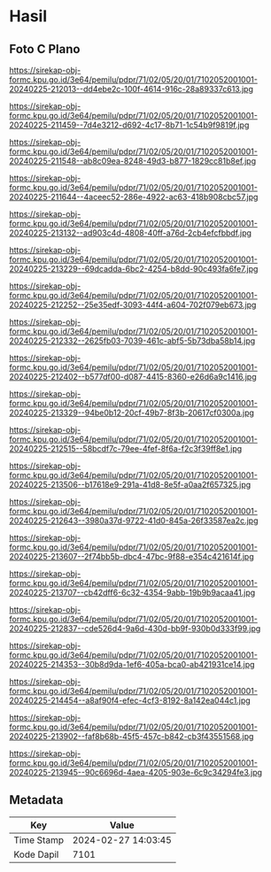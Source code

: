 # Hasil

## Foto C Plano

https://sirekap-obj-formc.kpu.go.id/3e64/pemilu/pdpr/71/02/05/20/01/7102052001001-20240225-212013--dd4ebe2c-100f-4614-916c-28a89337c613.jpg

https://sirekap-obj-formc.kpu.go.id/3e64/pemilu/pdpr/71/02/05/20/01/7102052001001-20240225-211459--7d4e3212-d692-4c17-8b71-1c54b9f9819f.jpg

https://sirekap-obj-formc.kpu.go.id/3e64/pemilu/pdpr/71/02/05/20/01/7102052001001-20240225-211548--ab8c09ea-8248-49d3-b877-1829cc81b8ef.jpg

https://sirekap-obj-formc.kpu.go.id/3e64/pemilu/pdpr/71/02/05/20/01/7102052001001-20240225-211644--4aceec52-286e-4922-ac63-418b908cbc57.jpg

https://sirekap-obj-formc.kpu.go.id/3e64/pemilu/pdpr/71/02/05/20/01/7102052001001-20240225-213132--ad903c4d-4808-40ff-a76d-2cb4efcfbbdf.jpg

https://sirekap-obj-formc.kpu.go.id/3e64/pemilu/pdpr/71/02/05/20/01/7102052001001-20240225-213229--69dcadda-6bc2-4254-b8dd-90c493fa6fe7.jpg

https://sirekap-obj-formc.kpu.go.id/3e64/pemilu/pdpr/71/02/05/20/01/7102052001001-20240225-212252--25e35edf-3093-44f4-a604-702f079eb673.jpg

https://sirekap-obj-formc.kpu.go.id/3e64/pemilu/pdpr/71/02/05/20/01/7102052001001-20240225-212332--2625fb03-7039-461c-abf5-5b73dba58b14.jpg

https://sirekap-obj-formc.kpu.go.id/3e64/pemilu/pdpr/71/02/05/20/01/7102052001001-20240225-212402--b577df00-d087-4415-8360-e26d6a9c1416.jpg

https://sirekap-obj-formc.kpu.go.id/3e64/pemilu/pdpr/71/02/05/20/01/7102052001001-20240225-213329--94be0b12-20cf-49b7-8f3b-20617cf0300a.jpg

https://sirekap-obj-formc.kpu.go.id/3e64/pemilu/pdpr/71/02/05/20/01/7102052001001-20240225-212515--58bcdf7c-79ee-4fef-8f6a-f2c3f39ff8e1.jpg

https://sirekap-obj-formc.kpu.go.id/3e64/pemilu/pdpr/71/02/05/20/01/7102052001001-20240225-213506--b17618e9-291a-41d8-8e5f-a0aa2f657325.jpg

https://sirekap-obj-formc.kpu.go.id/3e64/pemilu/pdpr/71/02/05/20/01/7102052001001-20240225-212643--3980a37d-9722-41d0-845a-26f33587ea2c.jpg

https://sirekap-obj-formc.kpu.go.id/3e64/pemilu/pdpr/71/02/05/20/01/7102052001001-20240225-213607--2f74bb5b-dbc4-47bc-9f88-e354c421614f.jpg

https://sirekap-obj-formc.kpu.go.id/3e64/pemilu/pdpr/71/02/05/20/01/7102052001001-20240225-213707--cb42dff6-6c32-4354-9abb-19b9b9acaa41.jpg

https://sirekap-obj-formc.kpu.go.id/3e64/pemilu/pdpr/71/02/05/20/01/7102052001001-20240225-212837--cde526d4-9a6d-430d-bb9f-930b0d333f99.jpg

https://sirekap-obj-formc.kpu.go.id/3e64/pemilu/pdpr/71/02/05/20/01/7102052001001-20240225-214353--30b8d9da-1ef6-405a-bca0-ab421931ce14.jpg

https://sirekap-obj-formc.kpu.go.id/3e64/pemilu/pdpr/71/02/05/20/01/7102052001001-20240225-214454--a8af90f4-efec-4cf3-8192-8a142ea044c1.jpg

https://sirekap-obj-formc.kpu.go.id/3e64/pemilu/pdpr/71/02/05/20/01/7102052001001-20240225-213902--faf8b68b-45f5-457c-b842-cb3f43551568.jpg

https://sirekap-obj-formc.kpu.go.id/3e64/pemilu/pdpr/71/02/05/20/01/7102052001001-20240225-213945--90c6696d-4aea-4205-903e-6c9c34294fe3.jpg


## Metadata

| Key        | Value               |
| ---------- | ------------------- |
| Time Stamp | 2024-02-27 14:03:45 |
| Kode Dapil | 7101                |



